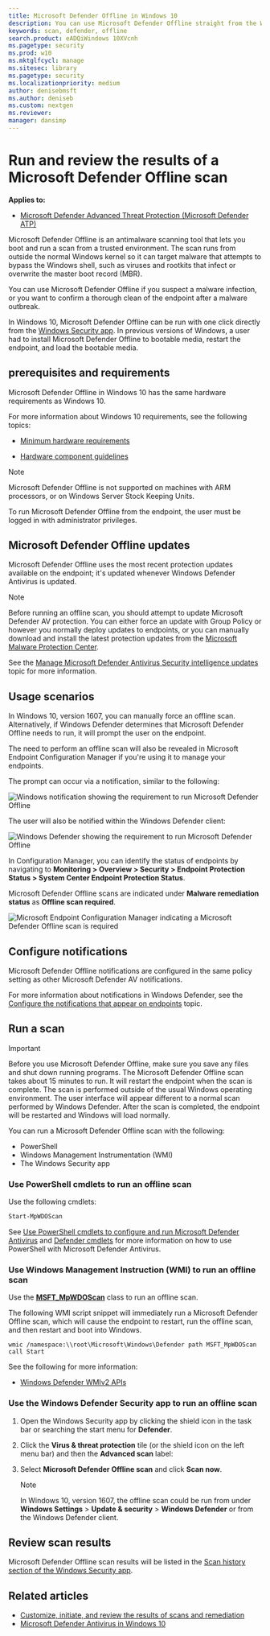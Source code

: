 ```yaml
---
title: Microsoft Defender Offline in Windows 10
description: You can use Microsoft Defender Offline straight from the Windows Defender Antivirus app. You can also manage how it is deployed in your network.
keywords: scan, defender, offline
search.product: eADQiWindows 10XVcnh
ms.pagetype: security
ms.prod: w10
ms.mktglfcycl: manage
ms.sitesec: library
ms.pagetype: security
ms.localizationpriority: medium
author: denisebmsft
ms.author: deniseb
ms.custom: nextgen
ms.reviewer: 
manager: dansimp
---
```


# Run and review the results of a Microsoft Defender Offline scan

**Applies to:**

- [Microsoft Defender Advanced Threat Protection (Microsoft Defender ATP)](https://go.microsoft.com/fwlink/p/?linkid=2069559)

Microsoft Defender Offline is an antimalware scanning tool that lets you boot and run a scan from a trusted environment. The scan runs from outside the normal Windows kernel so it can target malware that attempts to bypass the Windows shell, such as viruses and rootkits that infect or overwrite the master boot record (MBR).

You can use Microsoft Defender Offline if you suspect a malware infection, or you want to confirm a thorough clean of the endpoint after a malware outbreak.

In Windows 10, Microsoft Defender Offline can be run with one click directly from the [Windows Security app](microsoft-defender-security-center-antivirus.md). In previous versions of Windows, a user had to install Microsoft Defender Offline to bootable media, restart the endpoint, and load the bootable media.

## prerequisites and requirements

Microsoft Defender Offline in Windows 10 has the same hardware requirements as Windows 10. 

For more information about Windows 10 requirements, see the following topics:

- [Minimum hardware requirements](https://msdn.microsoft.com/library/windows/hardware/dn915086(v=vs.85).aspx)

- [Hardware component guidelines](https://msdn.microsoft.com/library/windows/hardware/dn915049(v=vs.85).aspx)

> [!NOTE]
> Microsoft Defender Offline is not supported on machines with ARM processors, or on Windows Server Stock Keeping Units.

To run Microsoft Defender Offline from the endpoint, the user must be logged in with administrator privileges.
 
## Microsoft Defender Offline updates

Microsoft Defender Offline uses the most recent protection updates available on the endpoint; it's updated whenever Windows Defender Antivirus is updated. 

> [!NOTE]
> Before running an offline scan, you should attempt to update Microsoft Defender AV protection. You can either force an update with Group Policy or however you normally deploy updates to endpoints, or you can manually download and install the latest protection updates from the [Microsoft Malware Protection Center](https://www.microsoft.com/security/portal/definitions/adl.aspx).

See the [Manage Microsoft Defender Antivirus Security intelligence  updates](manage-protection-updates-microsoft-defender-antivirus.md) topic for more information.

## Usage scenarios

In Windows 10, version 1607, you can manually force an offline scan. Alternatively, if Windows Defender determines that Microsoft Defender Offline needs to run, it will prompt the user on the endpoint. 

The need to perform an offline scan will also be revealed in Microsoft Endpoint Configuration Manager if you're using it to manage your endpoints.

The prompt can occur via a notification, similar to the following:

![Windows notification showing the requirement to run Microsoft Defender Offline](images/defender/notification.png)

The user will also be notified within the Windows Defender client:

![Windows Defender showing the requirement to run Microsoft Defender Offline](images/defender/client.png)

In Configuration Manager, you can identify the status of endpoints by navigating to **Monitoring > Overview > Security > Endpoint Protection Status > System Center Endpoint Protection Status**. 

Microsoft Defender Offline scans are indicated under **Malware remediation status** as **Offline scan required**.

![Microsoft Endpoint Configuration Manager indicating a Microsoft Defender Offline scan is required](images/defender/sccm-wdo.png)

## Configure notifications
<a name="manage-notifications"></a>

Microsoft Defender Offline notifications are configured in the same policy setting as other Microsoft Defender AV notifications.

For more information about notifications in Windows Defender, see the [Configure the notifications that appear on endpoints](configure-notifications-microsoft-defender-antivirus.md) topic.

## Run a scan 

> [!IMPORTANT]
> Before you use Microsoft Defender Offline, make sure you save any files and shut down running programs. The Microsoft Defender Offline scan takes about 15 minutes to run. It will restart the endpoint when the scan is complete. The scan is performed outside of the usual Windows operating environment. The user interface will appear different to a normal scan performed by Windows Defender. After the scan is completed, the endpoint will be restarted and Windows will load normally.

You can run a Microsoft Defender Offline scan with the following:

- PowerShell
- Windows Management Instrumentation (WMI)
- The Windows Security app



### Use PowerShell cmdlets to run an offline scan

Use the following cmdlets:

```PowerShell
Start-MpWDOScan
```

See [Use PowerShell cmdlets to configure and run Microsoft Defender Antivirus](use-powershell-cmdlets-microsoft-defender-antivirus.md) and [Defender cmdlets](https://technet.microsoft.com/library/dn433280.aspx) for more information on how to use PowerShell with Microsoft Defender Antivirus.

### Use Windows Management Instruction (WMI) to run an offline scan

Use the [**MSFT_MpWDOScan**](https://msdn.microsoft.com/library/dn455323(v=vs.85).aspx) class to run an offline scan.

The following WMI script snippet will immediately run a Microsoft Defender Offline scan, which will cause the endpoint to restart, run the offline scan, and then restart and boot into Windows.

```WMI
wmic /namespace:\\root\Microsoft\Windows\Defender path MSFT_MpWDOScan call Start 
```

See the following for more information:
- [Windows Defender WMIv2 APIs](https://msdn.microsoft.com/library/dn439477(v=vs.85).aspx)


### Use the Windows Defender Security app to run an offline scan

1. Open the Windows Security app by clicking the shield icon in the task bar or searching the start menu for **Defender**.

2. Click the **Virus & threat protection** tile (or the shield icon on the left menu bar) and then the **Advanced scan** label:

    
3. Select **Microsoft Defender Offline scan** and click **Scan now**.


    > [!NOTE]
    > In Windows 10, version 1607, the offline scan could be run from under **Windows Settings** > **Update & security** > **Windows Defender** or from the Windows Defender client.


## Review scan results

Microsoft Defender Offline scan results will be listed in the [Scan history section of the Windows Security app](microsoft-defender-security-center-antivirus.md#detection-history). 


## Related articles

- [Customize, initiate, and review the results of scans and remediation](customize-run-review-remediate-scans-microsoft-defender-antivirus.md)
- [Microsoft Defender Antivirus in Windows 10](microsoft-defender-antivirus-in-windows-10.md)
